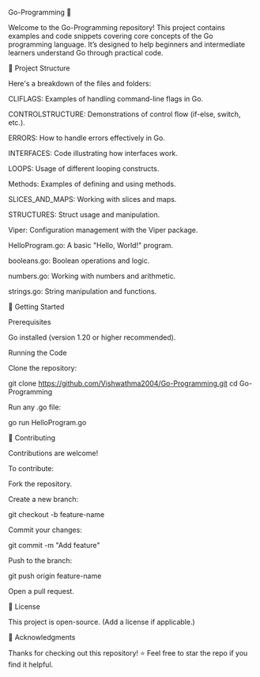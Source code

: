 Go-Programming 🚀

Welcome to the Go-Programming repository! This project contains examples and code snippets covering core concepts of the Go programming language. It’s designed to help beginners and intermediate learners understand Go through practical code.

📂 Project Structure

Here's a breakdown of the files and folders:

CLIFLAGS: Examples of handling command-line flags in Go.

CONTROLSTRUCTURE: Demonstrations of control flow (if-else, switch, etc.).

ERRORS: How to handle errors effectively in Go.

INTERFACES: Code illustrating how interfaces work.

LOOPS: Usage of different looping constructs.

Methods: Examples of defining and using methods.

SLICES_AND_MAPS: Working with slices and maps.

STRUCTURES: Struct usage and manipulation.

Viper: Configuration management with the Viper package.

HelloProgram.go: A basic "Hello, World!" program.

booleans.go: Boolean operations and logic.

numbers.go: Working with numbers and arithmetic.

strings.go: String manipulation and functions.

🚀 Getting Started

Prerequisites

Go installed (version 1.20 or higher recommended).

Running the Code

Clone the repository:

git clone https://github.com/Vishwathma2004/Go-Programming.git
cd Go-Programming

Run any .go file:

go run HelloProgram.go

🧹 Contributing

Contributions are welcome!

To contribute:

Fork the repository.

Create a new branch:

git checkout -b feature-name

Commit your changes:

git commit -m "Add feature"

Push to the branch:

git push origin feature-name

Open a pull request.

📜 License

This project is open-source. (Add a license if applicable.)

🙌 Acknowledgments

Thanks for checking out this repository! ⭐ Feel free to star the repo if you find it helpful.
